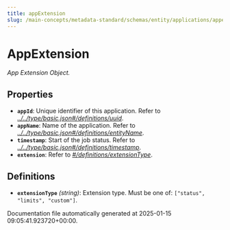 ```yaml
---
title: appExtension
slug: /main-concepts/metadata-standard/schemas/entity/applications/appextension
---
```


# AppExtension

*App Extension Object.*

## Properties

- **`appId`**: Unique identifier of this application. Refer to *[../../type/basic.json#/definitions/uuid](#/../type/basic.json#/definitions/uuid)*.
- **`appName`**: Name of the application. Refer to *[../../type/basic.json#/definitions/entityName](#/../type/basic.json#/definitions/entityName)*.
- **`timestamp`**: Start of the job status. Refer to *[../../type/basic.json#/definitions/timestamp](#/../type/basic.json#/definitions/timestamp)*.
- **`extension`**: Refer to *[#/definitions/extensionType](#definitions/extensionType)*.
## Definitions

- **`extensionType`** *(string)*: Extension type. Must be one of: `["status", "limits", "custom"]`.


Documentation file automatically generated at 2025-01-15 09:05:41.923720+00:00.
